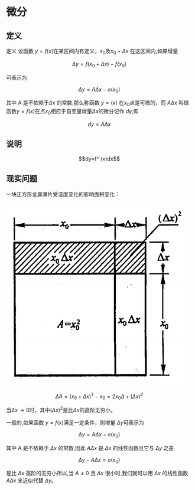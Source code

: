 # 微分

## 定义

定义 设函数 $y=f(x)$在某区间内有定义，$x_0$及$x_0+\Delta x$ 在这区间内,如果增量

$$\Delta y=f(x_0+\Delta x)- f(x_0)$$

可表示为

$$\Delta y=A\Delta x - o(x_0)$$

其中 A 是不依赖于$\Delta x$ 的常数,那么称函数 $y=(x)$ 在$x_0$点是可微的，而 $A\Delta x$ 叫做函数$y=f(x)$在点$x_0$相应于自变量增量$\Delta x$的微分记作 $dy$,即

$$dy= A\Delta x$$

## 说明

$$dy=f^`(x)dx$$

## 现实问题

一块正方形金属薄片受温度变化的影响面积变化：

![](assets/diff1.png)

$$\Delta A=(x_0+\Delta x)^2-x_0=2x_0\Delta+(\Delta x)^2$$

当$\Delta x \to 0$时，其中$(\Delta x)^2$是比$\Delta x$的高阶无穷小。

一般的,如果函数 $y=f(x)$满足一定条件，则增量 $\Delta y$可表示为

$$\Delta y=A\Delta x - o(x_0)$$

其中 A 是不依赖于 $\Delta x$ 的常数,因此 $A\Delta x$ 是 $\Delta x$ 的线性函数且它与 $\Delta y$ 之差

$$\Delta y - A\Delta x = o(x_0)$$


是比 $\Delta x$ 高阶的无穷小所以,当 $A \ne 0$ 且 $\Delta x$ 很小时,我们就可以用 $\Delta x$  的线性函数 $A\Delta x$ 来近似代替 $\Delta y$。



